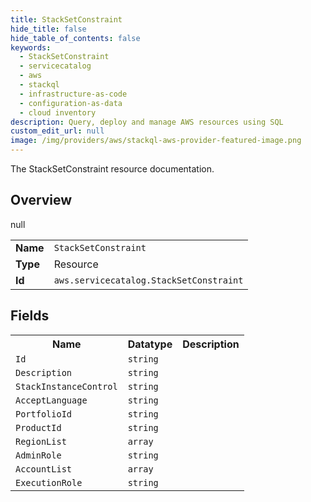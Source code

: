 ```yaml
---
title: StackSetConstraint
hide_title: false
hide_table_of_contents: false
keywords:
  - StackSetConstraint
  - servicecatalog
  - aws
  - stackql
  - infrastructure-as-code
  - configuration-as-data
  - cloud inventory
description: Query, deploy and manage AWS resources using SQL
custom_edit_url: null
image: /img/providers/aws/stackql-aws-provider-featured-image.png
---
```

The StackSetConstraint resource documentation.

## Overview
<table><tbody>
<tr><td><b>Name</b></td><td><code>StackSetConstraint</code></td></tr>
<tr><td><b>Type</b></td><td>Resource</td></tr>
null
<tr><td><b>Id</b></td><td><code>aws.servicecatalog.StackSetConstraint</code></td></tr>
</tbody></table>

## Fields
<table><tbody>
<tr><th>Name</th><th>Datatype</th><th>Description</th></tr>
<tr><td><code>Id</code></td><td><code>string</code></td><td></td></tr><tr><td><code>Description</code></td><td><code>string</code></td><td></td></tr><tr><td><code>StackInstanceControl</code></td><td><code>string</code></td><td></td></tr><tr><td><code>AcceptLanguage</code></td><td><code>string</code></td><td></td></tr><tr><td><code>PortfolioId</code></td><td><code>string</code></td><td></td></tr><tr><td><code>ProductId</code></td><td><code>string</code></td><td></td></tr><tr><td><code>RegionList</code></td><td><code>array</code></td><td></td></tr><tr><td><code>AdminRole</code></td><td><code>string</code></td><td></td></tr><tr><td><code>AccountList</code></td><td><code>array</code></td><td></td></tr><tr><td><code>ExecutionRole</code></td><td><code>string</code></td><td></td></tr>
</tbody></table>